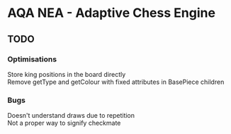 # AQA NEA - Adaptive Chess Engine

## TODO
### Optimisations
Store king positions in the board directly  
Remove getType and getColour with fixed attributes in BasePiece children  

### Bugs
Doesn't understand draws due to repetition  
Not a proper way to signify checkmate